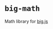 # `big-math`

Math library for [big.js](https://github.com/MikeMcl/big.js/)

<!-- source ./__tests__/*.stories.ts -->

<!-- /source -->
